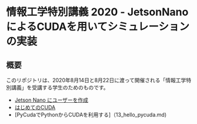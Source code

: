 # 情報工学特別講義 2020 - JetsonNanoによるCUDAを用いてシミュレーションの実装

## 概要

このリポジトリは、2020年8月14日と8月22日に渡って開催される「情報工学特別講義」を受講する学生のためのものです。

- [Jetson Nano にユーザーを作成](11_create_my_account.md)
- [はじめてのCUDA](12_hello_cuda_world.md)
- [PyCudaでPythonからCUDAを利用する]（13_hello_pycuda.md)
